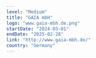 ```yaml
---
level: "Medium"
title: "GAIA mbH"
logo: "www.gaia-mbh.de.png"
startDate: "2024-03-01"
endDate: "2025-02-28"
link: "http://www.gaia-mbh.de/"
country: "Germany"
---
```

